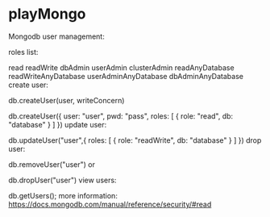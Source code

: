 # playMongo

Mongodb user management:

roles list:

read
readWrite
dbAdmin
userAdmin
clusterAdmin
readAnyDatabase
readWriteAnyDatabase
userAdminAnyDatabase
dbAdminAnyDatabase
create user:

db.createUser(user, writeConcern)

db.createUser({ user: "user",
  pwd: "pass",
  roles: [
    { role: "read", db: "database" } 
  ]
})
update user:

db.updateUser("user",{
  roles: [
    { role: "readWrite", db: "database" } 
  ]
})
drop user:

db.removeUser("user")
or

db.dropUser("user")
view users:

db.getUsers();
more information: https://docs.mongodb.com/manual/reference/security/#read